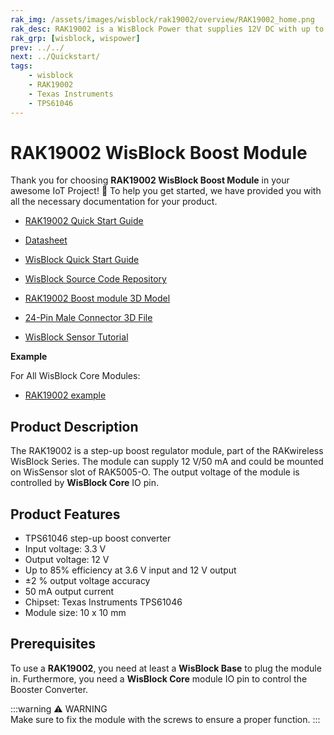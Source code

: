 ```yaml
---
rak_img: /assets/images/wisblock/rak19002/overview/RAK19002_home.png
rak_desc: RAK19002 is a WisBlock Power that supplies 12V DC with up to 50mA. The main purpose is to have 12V power supply for external sensors that are connected to WisBlock.
rak_grp: [wisblock, wispower]
prev: ../../
next: ../Quickstart/
tags:
    - wisblock
    - RAK19002
    - Texas Instruments
    - TPS61046
---
```


# RAK19002 WisBlock Boost Module

Thank you for choosing **RAK19002 WisBlock Boost Module** in your awesome IoT Project! 🎉 To help you get started, we have provided you with all the necessary documentation for your product.

* [RAK19002 Quick Start Guide](../Quickstart/)
* [Datasheet](../Datasheet/)
* <a href="../../Quickstart/" target="_blank">WisBlock Quick Start Guide</a>

* [WisBlock Source Code Repository](https://github.com/RAKWireless/WisBlock/)
* [RAK19002 Boost module 3D Model](https://downloads.rakwireless.com/3D_File/WisBlock/3D_RAK19002.stp)
* [24-Pin Male Connector 3D File](https://downloads.rakwireless.com/3D_File/Accessory/WisConnector/M24S1003K6M.stp)
* [WisBlock Sensor Tutorial](/Knowledge-Hub/Learn/WisBlock-Sensor-Tutorial/)

**Example**

For All WisBlock Core Modules:

* [RAK19002 example](https://github.com/RAKWireless/WisBlock/tree/master/examples/common/sensors/RAK19002_Boost_TPS61046)

## Product Description

The RAK19002 is a step-up boost regulator module, part of the RAKwireless WisBlock Series. The module can supply 12&nbsp;V/50&nbsp;mA and could be mounted on WisSensor slot of RAK5005-O. The output voltage of the module is controlled by **WisBlock Core** IO pin.
## Product Features

* TPS61046 step-up boost converter
* Input voltage: 3.3&nbsp;V
* Output voltage: 12&nbsp;V
* Up to 85% efficiency at 3.6&nbsp;V input and 12&nbsp;V output
* ±2&nbsp;% output voltage accuracy
* 50&nbsp;mA output current
* Chipset: Texas Instruments TPS61046
* Module size: 10 x 10&nbsp;mm

## Prerequisites

To use a **RAK19002**, you need at least a **WisBlock Base** to plug the module in. Furthermore, you need a **WisBlock Core** module IO pin to control the Booster Converter.

:::warning ⚠️ WARNING    
Make sure to fix the module with the screws to ensure a proper function. 
:::
